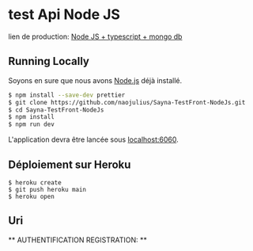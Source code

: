 # test Api Node JS

lien de production: [Node JS + typescript + mongo db](https://test-api-sayna-nao.herokuapp.com/)

## Running Locally

Soyons en sure que nous avons [Node.js](http://nodejs.org/) déjà installé.

```sh
$ npm install --save-dev prettier
$ git clone https://github.com/naojulius/Sayna-TestFront-NodeJs.git
$ cd Sayna-TestFront-NodeJs
$ npm install
$ npm run dev
```

L'application devra être lancée sous [localhost:6060](http://localhost:6060/).

## Déploiement sur Heroku

```
$ heroku create
$ git push heroku main
$ heroku open
```

## Uri
** AUTHENTIFICATION  REGISTRATION:  **




